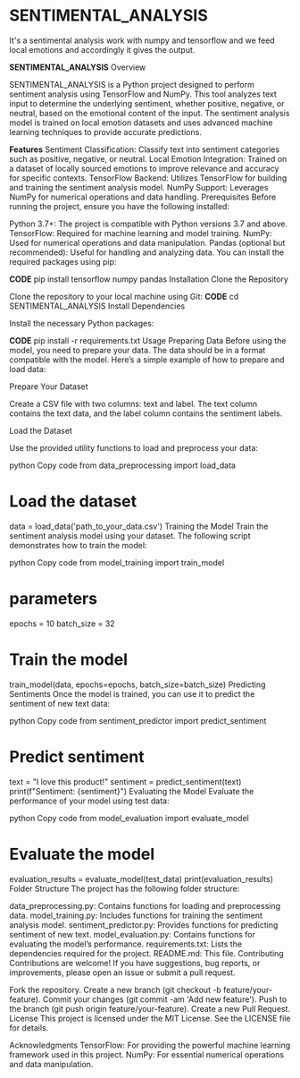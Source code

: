 # SENTIMENTAL_ANALYSIS
It's a sentimental analysis work with numpy and tensorflow and we feed local emotions and accordingly it gives the output.

**SENTIMENTAL_ANALYSIS**
Overview

SENTIMENTAL_ANALYSIS is a Python project designed to perform sentiment analysis using TensorFlow and NumPy. This tool analyzes text input to determine the underlying sentiment, whether positive, negative, or neutral, based on the emotional content of the input. The sentiment analysis model is trained on local emotion datasets and uses advanced machine learning techniques to provide accurate predictions.

**Features**
Sentiment Classification: Classify text into sentiment categories such as positive, negative, or neutral.
Local Emotion Integration: Trained on a dataset of locally sourced emotions to improve relevance and accuracy for specific contexts.
TensorFlow Backend: Utilizes TensorFlow for building and training the sentiment analysis model.
NumPy Support: Leverages NumPy for numerical operations and data handling.
Prerequisites
Before running the project, ensure you have the following installed:

Python 3.7+: The project is compatible with Python versions 3.7 and above.
TensorFlow: Required for machine learning and model training.
NumPy: Used for numerical operations and data manipulation.
Pandas (optional but recommended): Useful for handling and analyzing data.
You can install the required packages using pip:

**CODE**
pip install tensorflow numpy pandas
Installation
Clone the Repository

Clone the repository to your local machine using Git:
**CODE**
cd SENTIMENTAL_ANALYSIS
Install Dependencies

Install the necessary Python packages:

 **CODE**
pip install -r requirements.txt
Usage
Preparing Data
Before using the model, you need to prepare your data. The data should be in a format compatible with the model. Here’s a simple example of how to prepare and load data:

Prepare Your Dataset

Create a CSV file with two columns: text and label. The text column contains the text data, and the label column contains the sentiment labels.

Load the Dataset

Use the provided utility functions to load and preprocess your data:

python
Copy code
from data_preprocessing import load_data

# Load the dataset
data = load_data('path_to_your_data.csv')
Training the Model
Train the sentiment analysis model using your dataset. The following script demonstrates how to train the model:

python
Copy code
from model_training import train_model

#  parameters
epochs = 10
batch_size = 32

# Train the model
train_model(data, epochs=epochs, batch_size=batch_size)
Predicting Sentiments
Once the model is trained, you can use it to predict the sentiment of new text data:

python
Copy code
from sentiment_predictor import predict_sentiment

# Predict sentiment
text = "I love this product!"
sentiment = predict_sentiment(text)
print(f"Sentiment: {sentiment}")
Evaluating the Model
Evaluate the performance of your model using test data:

python
Copy code
from model_evaluation import evaluate_model

# Evaluate the model
evaluation_results = evaluate_model(test_data)
print(evaluation_results)
Folder Structure
The project has the following folder structure:

data_preprocessing.py: Contains functions for loading and preprocessing data.
model_training.py: Includes functions for training the sentiment analysis model.
sentiment_predictor.py: Provides functions for predicting sentiment of new text.
model_evaluation.py: Contains functions for evaluating the model’s performance.
requirements.txt: Lists the dependencies required for the project.
README.md: This file.
Contributing
Contributions are welcome! If you have suggestions, bug reports, or improvements, please open an issue or submit a pull request.

Fork the repository.
Create a new branch (git checkout -b feature/your-feature).
Commit your changes (git commit -am 'Add new feature').
Push to the branch (git push origin feature/your-feature).
Create a new Pull Request.
License
This project is licensed under the MIT License. See the LICENSE file for details.

Acknowledgments
TensorFlow: For providing the powerful machine learning framework used in this project.
NumPy: For essential numerical operations and data manipulation.

